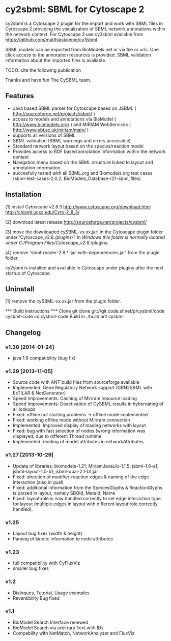 # cy2sbml: SBML for Cytoscape 2

cy2sbml is a Cytoscape 2 plugin for the import and work with SBML files in Cytoscape 2 providing the visualization of SBML network annotations within the network context.
For Cytoscape 3 use cy3sbml available from https://github.com/matthiaskoenig/cy3sbml 

SBML models can be imported from BioModels.net or via file or urls. One click access to the annotation resources is provided. SBML validation information about the imported files is available.

TODO: cite the following publication

Thanks and have fun 
The CySBML team.

## Features

* Java based SBML parser for Cytoscape based on JSBML ( http://sourceforge.net/projects/jsbml/ )
* access to models and annotations via BioModel ( http://www.biomodels.org/ ) and MIRIAM WebServices
  ( http://www.ebi.ac.uk/miriam/main/ )
* supports all versions of SBML
* SBML validation (SBML warnings and errors accessible)
* Standard network layout based on the species/reaction model
* Provides access to RDF based annotation information within
  the network context
* Navigation menu based on the SBML structure linked to layout 
  and annotation information
* succesfully tested with all SBML.org and Biomodels.org test
  cases (sbml-test-cases-2.0.2, BioModels_Database-r21-sbml_files)


## Installation
[1] install Cytoscape v2.8.3
    http://www.cytoscape.org/download.html
    http://chianti.ucsd.edu/Cyto-2_8_3/

[2] download latest release 
    http://sourceforge.net/projects/cysbml/

[3] move the downloaded 
         cySBML-vx.xx.jar' 
    in the Cytoscape plugin folder under 
    'Cytoscape_v2.8.*/plugins/'.
    In Windows this folder is normally located under 
    C:/Program Files/Cytoscape_v2.8.*/plugins.

[4] remove 'sbml-reader-2.8.*-jar-with-dependencies.jar' from 
    the plugin folder.

cy2sbml is installed and available in Cytoscape under 
plugins after the next startup of Cytoscape.


## Uninstall
[1] remove the cySBML-vx.xx.jar from the plugin folder.


*** Build instructions ***
Clone
	git clone git://git.code.sf.net/p/cysbml/code cysbml-code
	cd cysbml-code
Build in ./build
	ant cysbml

## Changelog
### v1.30 [2014-01-24]
- java 1.6 compatibility (bug fix)


### v1.29 [2013-11-05]
- Source code with ANT build files from sourceforge available
- Implemented: Gene Regulatory Network support (GRN2SBML with ExTILAR & NetGenerator)
- Speed Improvements: Caching of Miriram resource loading
- Speed Improvements: Deactivation of CySBML results in hybernating of all lookups
- Fixed: offline not starting problems -> offline mode implemented
- Fixed: working offline mode without Miriram connection
- Implemented: Improved display of loading networks with layout
- Fixed: bug with fast selection of nodes (wrong information was displayed, due to 
		 different Thread runtime
- Implemented: reading of model attributes in networkAttributes

### v1.27 [2013-10-29]
- Update of libraries: biomodels-1.21; MiriamJavaLib-1.1.5; 
			jsbml-1.0-a1; jsbml-layout-1.0-b1; jsbml-qual-2.1-b1.jar 
- Fixed: direction of modifier-reaction edges & naming of the edge interaction (also in qual)
- Fixed: additional information from the SpeciesGlyphs & ReactionGlyphs is parsed in layout, namely SBOId, MetaId, Name
- Fixed: layout:role is now handled correctly to set edge interaction type for layout (multiple
		edges in layout with different layout:role correctly handled).

### v1.25
- Layout bug fixes (width & height)
- Parsing of kinetic information to node attributes

### v1.23
- full compatibility with CyFluxViz
- smaller bug fixes

### v1.2
- Dialoques, Tutorial, Usage examples
- Reversibility Bug fixed

### v1.1
- BioModel Search Interface renewed
- BioModel Search via arbitrary Text with IDs
- Compability with NetMatch, NetworkAnalyzer and FluxViz


